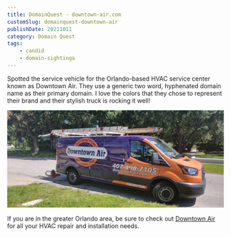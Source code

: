```yaml
---
title: DomainQuest - downtown-air.com
customSlug: domainquest-downtown-air
publishDate: 20211011
category: Domain Quest
tags:
    - candid
    - domain-sightinga
---
```


Spotted the service vehicle for the Orlando-based HVAC service center known as Downtown Air. They use a generic two word, hyphenated domain name as their primary domain. I love the colors that they chose to represent their brand and their stylish truck is rocking it well!

![](assets/downtown-air.jpeg)

If you are in the greater Orlando area, be sure to check out [Downtown Air](https://downtown-air.com/) for all your HVAC repair and installation needs.

